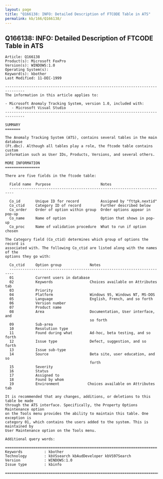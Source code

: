 ```yaml
---
layout: page
title: "Q166138: INFO: Detailed Description of FTCODE Table in ATS"
permalink: kb/166/Q166138/
---
```


## Q166138: INFO: Detailed Description of FTCODE Table in ATS

	Article: Q166138
	Product(s): Microsoft FoxPro
	Version(s): WINDOWS:1.0
	Operating System(s): 
	Keyword(s): kbother
	Last Modified: 11-DEC-1999
	
	-------------------------------------------------------------------------------
	The information in this article applies to:
	
	- Microsoft Anomaly Tracking System, version 1.0, included with:
	   - Microsoft Visual Studio 
	-------------------------------------------------------------------------------
	
	SUMMARY
	=======
	
	The Anomaly Tracking System (ATS), contains several tables in the main database
	(Ft.dbc). Although all tables play a role, the ftcode table contains custom
	information such as User IDs, Products, Versions, and several others.
	
	MORE INFORMATION
	================
	
	There are five fields in the ftcode table:
	
	  Field name  Purpose                       Notes
	  ------------------------------------------------------------------------
	
	  Co_id       Unique ID for record          Assigned by "fttpk.nextid"
	  Co_ctid     Category ID of record         Further described below
	  Co_order    Order of option within group  Order options appear in pop-up
	  Co_name     Name of option                Option that shows in pop-up
	  Co_proc     Name of validation procedure  What to run if option chosen
	
	The Category field (Co_ctid) determines which group of options the record is
	associated with. The following Co_ctid are listed along with the names of the
	options they go with:
	
	  Co_ctid     Option group             Notes
	  ------------------------------------------------------------------------
	  01          Current users in database
	  02          Keywords                 Choices available on Attributes tab
	  03          Priority
	  04          Platform                 Windows 95, Windows NT, MS-DOS
	  05          Language                 English, French, and so forth
	  06          Version number
	  07          Product name
	  08          Area                     Documentation, User interface, and
	                                       so forth
	  09          Sub-area
	  10          Resolution type
	  11          Found during what        Ad-hoc, beta testing, and so forth
	  12          Issue type               Defect, suggestion, and so forth
	  13          Issue sub-type
	  14          Source                   Beta site, user education, and so
	                                       forth
	  15          Severity
	  16          Status
	  17          Assigned to
	  18          Found by whom
	  19          Environment             Choices available on Attributes tab
	
	It is recommended that any changes, additions, or deletions to this table be made
	through the ATS interface. Specifically, the Property Options Maintenance option
	on the Tools menu provides the ability to maintain this table. One exception is
	category 01, which contains the users added to the system. This is maintained by
	User Maintenance option on the Tools menu.
	
	Additional query words:
	
	======================================================================
	Keywords          : kbother 
	Technology        : kbVSsearch kbAudDeveloper kbVS97Search
	Version           : WINDOWS:1.0
	Issue type        : kbinfo
	
	=============================================================================
	
